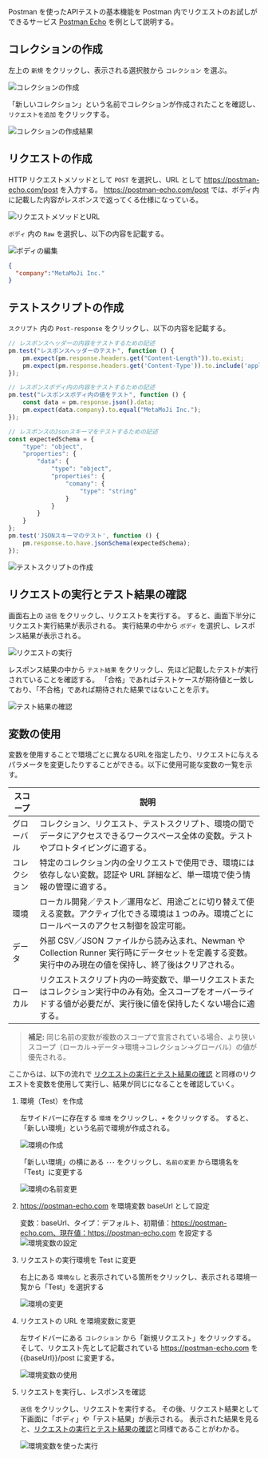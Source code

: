 Postman を使ったAPIテストの基本機能を Postman 内でリクエストのお試しができるサービス [Postman Echo](https://learning.postman.com/docs/developer/echo-api/) を例として説明する。

## コレクションの作成

左上の ``新規`` をクリックし、表示される選択肢から ``コレクション`` を選ぶ。

![コレクションの作成](img/create-collection.png)

「新しいコレクション」という名前でコレクションが作成されたことを確認し、``リクエストを追加`` をクリックする。

![コレクションの作成結果](img/create-collection-result.png)

## リクエストの作成

HTTP リクエストメソッドとして ``POST`` を選択し、URL として https://postman-echo.com/post を入力する。
https://postman-echo.com/post では、ボディ内に記載した内容がレスポンスで返ってくる仕様になっている。
   
![リクエストメソッドとURL](img/create-request1.png)

``ボディ`` 内の ``Raw`` を選択し、以下の内容を記載する。

![ボディの編集](img/create-request2.png)

```json
{
  "company":"MetaMoJi Inc."
}
```

## テストスクリプトの作成

``スクリプト`` 内の ``Post-response`` をクリックし、以下の内容を記載する。

```javascript
// レスポンスヘッダーの内容をテストするための記述
pm.test("レスポンスヘッダーのテスト", function () {
    pm.expect(pm.response.headers.get("Content-Length")).to.exist;
    pm.expect(pm.response.headers.get('Content-Type')).to.include('application/json');
});

// レスポンスボディ内の内容をテストするための記述
pm.test("レスポンスボディ内の値をテスト", function () {
    const data = pm.response.json().data;
    pm.expect(data.company).to.equal("MetaMoJi Inc.");
});

// レスポンスのJsonスキーマをテストするための記述
const expectedSchema = {
    "type": "object",
    "properties": {
        "data": {
            "type": "object",
            "properties": {
                "comany": {
                    "type": "string"
                }
            }
        }
    }
};
pm.test('JSONスキーマのテスト', function () {
    pm.response.to.have.jsonSchema(expectedSchema);
});
```

![テストスクリプトの作成](img/test-script.png)

## リクエストの実行とテスト結果の確認

画面右上の ``送信`` をクリックし、リクエストを実行する。
すると、画面下半分にリクエスト実行結果が表示される。
実行結果の中から ``ボディ`` を選択し、レスポンス結果が表示される。

![リクエストの実行](img/excute.png)

レスポンス結果の中から ``テスト結果`` をクリックし、先ほど記載したテストが実行されていることを確認する。
「合格」であればテストケースが期待値と一致しており、「不合格」であれば期待された結果ではないことを示す。

![テスト結果の確認](img/test-result.png)

## 変数の使用

変数を使用することで環境ごとに異なるURLを指定したり、リクエストに与えるパラメータを変更したりすることができる。以下に使用可能な変数の一覧を示す。

| スコープ| 説明|
|-|-|
| グローバル | コレクション、リクエスト、テストスクリプト、環境の間でデータにアクセスできるワークスペース全体の変数。テストやプロトタイピングに適する。 |
| コレクション | 特定のコレクション内の全リクエストで使用でき、環境には依存しない変数。認証や URL 詳細など、単一環境で使う情報の管理に適する。 |
| 環境 | ローカル開発／テスト／運用など、用途ごとに切り替えて使える変数。アクティブ化できる環境は１つのみ。環境ごとにロールベースのアクセス制御を設定可能。 |
| データ | 外部 CSV／JSON ファイルから読み込まれ、Newman や Collection Runner 実行時にデータセットを定義する変数。実行中のみ現在の値を保持し、終了後はクリアされる。 |
| ローカル | リクエストスクリプト内の一時変数で、単一リクエストまたはコレクション実行中のみ有効。全スコープをオーバーライドする値が必要だが、実行後に値を保持したくない場合に適する。 |

> **補足:** 同じ名前の変数が複数のスコープで宣言されている場合、より狭いスコープ（ローカル→データ→環境→コレクション→グローバル）の値が優先される。

ここからは、以下の流れで [リクエストの実行とテスト結果の確認](#リクエストの実行とテスト結果の確認) と同様のリクエストを変数を使用して実行し、結果が同じになることを確認していく。

1. 環境（Test）を作成

    左サイドバーに存在する ``環境`` をクリックし、``+`` をクリックする。
    すると、「新しい環境」という名前で環境が作成される。

    ![環境の作成](img/create-env.png)

    「新しい環境」の横にある ``･･･`` をクリックし、`` 名前の変更 `` から環境名を「Test」に変更する 

    ![環境の名前変更](img/ch-env-name.png)

2. https://postman-echo.com を環境変数 baseUrl として設定

    変数：baseUrl、タイプ：デフォルト、初期値：https://postman-echo.com、現在値：https://postman-echo.com を設定する
    ![環境変数の設定](img/set-env-val.png)

3. リクエストの実行環境を Test に変更

    右上にある ``環境なし`` と表示されている箇所をクリックし、表示される環境一覧から「Test」を選択する

    ![環境の変更](img/ch-env.png)
4. リクエストの URL を環境変数に変更

    左サイドバーにある ``コレクション`` から「新規リクエスト」をクリックする。
    そして、リクエスト先として記載されている https://postman-echo.com を {{baseUrl}}/post に変更する。

    ![環境変数の使用](img/use-env-val.png)
5. リクエストを実行し、レスポンスを確認

    ``送信`` をクリックし、リクエストを実行する。
    その後、リクエスト結果として下画面に「ボディ」や「テスト結果」が表示される。
    表示された結果を見ると、[リクエストの実行とテスト結果の確認](#リクエストの実行とテスト結果の確認)と同様であることがわかる。

    ![環境変数を使った実行](img/val-used-result.png)